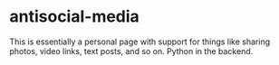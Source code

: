 # antisocial-media
This is essentially a personal page with support for things like sharing photos, video links, text posts, and so on. Python in the backend.
